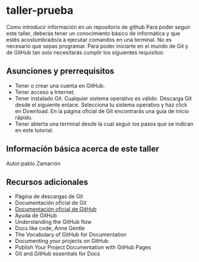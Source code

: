 # taller-prueba
Como introducir información en un repositorio de github
Para poder seguir este taller, deberás tener un conocimiento básico de informática y que estés acostumbrado/a a ejecutar comandos en una terminal. No es necesario que sepas programar. Para poder iniciarte en el mundo de Git y de GitHub tan solo necesitarás cumplir los siguientes requisitos:
## Asunciones y prerrequisitos
* Tener o crear una cuenta en GitHub.
* Tener acceso a Internet.
* Tener instalado Git. Cualquier sistema operativo es válido. Descarga Git desde el siguiente enlace. Selecciona tu sistema operativo y haz click en Download. En la página oficial de Git encontrarás una guía de inicio rápido.
* Tener abierta una terminal desde la cual seguir los pasos que se indican en este tutorial.

## Información básica acerca de este taller
Autor:pablo Zamarrón

## Recursos adicionales
* Página de descargas de Git
* Documentación oficial de Git
* [Documentación oficial de GitHub](https://guides.github.com/)
* Ayuda de GitHub
* Understanding the GitHub flow
* Docs like code, Anne Gentle
* The Vocabulary of GitHub for Documentation
* Documenting your projects on GitHub
* Publish Your Project Documentation with GitHub Pages
* Git and GitHub essentials for Docs
